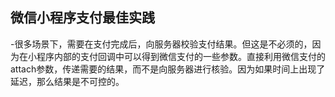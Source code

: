 ## 微信小程序支付最佳实践

-很多场景下，需要在支付完成后，向服务器校验支付结果。但这是不必须的，因为在小程序内部的支付回调中可以得到微信支付的一些参数。直接利用微信支付的attach参数，传递需要的结果，而不是向服务器进行核验。因为如果时间上出现了延迟，那么结果是不可控的。